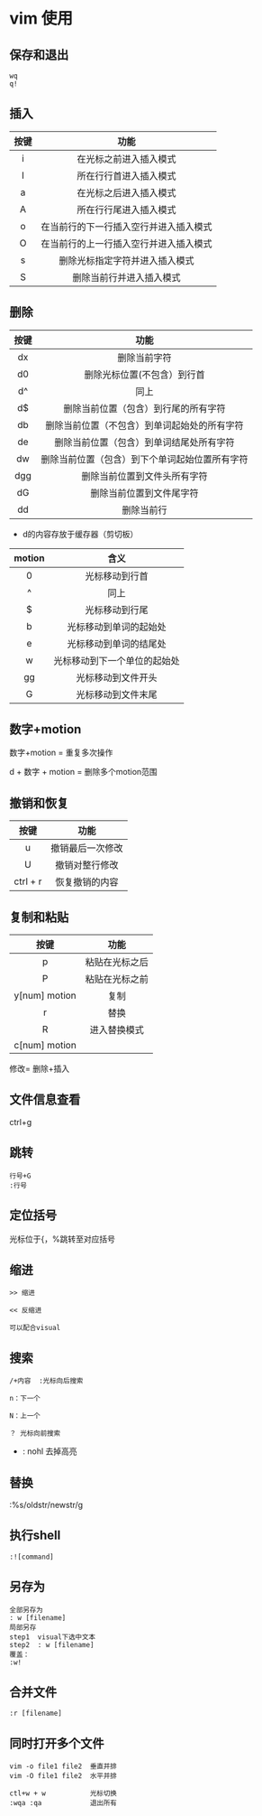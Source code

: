 # vim 使用
## 保存和退出
```
wq
q!
```
## 插入
|按键| 功能|
|:----:|:-----:|
|i|在光标之前进入插入模式|
|I|所在行行首进入插入模式|
|a|在光标之后进入插入模式|
|A|所在行行尾进入插入模式|
|o|在当前行的下一行插入空行并进入插入模式|
|O|在当前行的上一行插入空行并进入插入模式|
|s|删除光标指定字符并进入插入模式|
|S|删除当前行并进入插入模式|

## 删除
|按键| 功能|
|:----:|:-----:|
|dx|删除当前字符|
|d0|删除光标位置(不包含）到行首|
|d^|同上
|d$|删除当前位置（包含）到行尾的所有字符
|db|删除当前位置（不包含）到单词起始处的所有字符
|de|删除当前位置（包含）到单词结尾处所有字符
|dw|删除当前位置（包含）到下个单词起始位置所有字符
|dgg|删除当前位置到文件头所有字符
|dG|删除当前位置到文件尾字符|
|dd|删除当前行|

* d的内容存放于缓存器（剪切板）

|motion|含义|
|:----:|:-----:|
|0|光标移动到行首|
|^|同上|
|$|光标移动到行尾|
|b|光标移动到单词的起始处|
|e|光标移动到单词的结尾处|
|w|光标移动到下一个单位的起始处|
|gg|光标移动到文件开头|
|G|光标移动到文件末尾|

## 数字+motion
数字+motion = 重复多次操作

d + 数字 + motion = 删除多个motion范围


## 撤销和恢复

|按键| 功能|
|:----:|:-----:|
|u| 撤销最后一次修改|
|U|撤销对整行修改|
|ctrl + r|恢复撤销的内容|

## 复制和粘贴

|按键| 功能|
|:----:|:-----:|
|p|粘贴在光标之后|
|P|粘贴在光标之前|
|y[num] motion |复制|
|r|替换|
|R|进入替换模式|
|c[num] motion|

修改= 删除+插入

## 文件信息查看

ctrl+g

## 跳转
```
行号+G
:行号
```

## 定位括号

光标位于{，%跳转至对应括号

## 缩进
```
>> 缩进

<< 反缩进

可以配合visual
```

## 搜索
```
/+内容  :光标向后搜索

n：下一个

N：上一个

？ 光标向前搜索
```

* : nohl 去掉高亮

## 替换

:%s/oldstr/newstr/g


## 执行shell
```
:![command]
```
## 另存为
```
全部另存为
: w [filename] 
局部另存
step1  visual下选中文本
step2  : w [filename]
覆盖：
:w!
```
## 合并文件
```
:r [filename]
```

## 同时打开多个文件
```
vim -o file1 file2  垂直并排
vim -O file1 file2  水平并排

ctl+w + w           光标切换
:wqa :qa            退出所有
```











